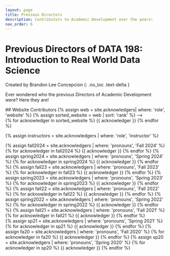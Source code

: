 ```yaml
---
layout: page
title: Previous Directors
description: Contributors to Academic Development over the years!
nav_order: 6
---
```


# Previous Directors of DATA 198: Introduction to Real World Data Science 
Created by Brandon Lee Concepcion
{: .no_toc .text-delta }

Ever wondered who the previous Directors of Academic Development were? Here they are! 

<!-->
## Website Contributors
{% assign web = site.acknowledgers| where: 'role', 'website' %}
{% assign sorted_website = web | sort: 'rank' %}
-->

<div class="role flex">
{% for acknowledger in sorted_website %}
{{ acknowledger }}
{% endfor %}
</div>


{% assign instructors = site.acknowledgers | where: 'role', 'instructor' %}

<div class="role flex">
{% assign fall2024 = site.acknowledgers | where: 'pronouns', 'Fall 2024' %}
  {% for acknowledger in fall2024 %}
    {{ acknowledger }}
  {% endfor %}
{% assign spring2024 = site.acknowledgers | where: 'pronouns', 'Spring 2024' %}
  {% for acknowledger in spring2024 %}
    {{ acknowledger }}
  {% endfor %}
{% assign fall23 = site.acknowledgers | where: 'pronouns', 'Fall 2023' %}
  {% for acknowledger in fall23 %}
    {{ acknowledger }}
  {% endfor %}
{% assign spring2023 = site.acknowledgers | where: 'pronouns', 'Spring 2023' %}
  {% for acknowledger in spring2023 %}
    {{ acknowledger }}
  {% endfor %}
{% assign fall22 = site.acknowledgers | where: 'pronouns', 'Fall 2022' %}
  {% for acknowledger in fall22 %}
    {{ acknowledger }}
  {% endfor %}
{% assign spring2022 = site.acknowledgers | where: 'pronouns', 'Spring 2022' %}
  {% for acknowledger in spring2022 %}
    {{ acknowledger }}
  {% endfor %}
{% assign fall21 = site.acknowledgers | where: 'pronouns', 'Fall 2021' %}
  {% for acknowledger in fall21 %}
    {{ acknowledger }}
  {% endfor %}
</div>

<div class="role flex">
{% assign sp21 = site.acknowledgers | where: 'pronouns', 'Spring 2021' %}
  {% for acknowledger in sp21 %}
    {{ acknowledger }}
  {% endfor %}
{% assign fa20 = site.acknowledgers | where: 'pronouns', 'Fall 2020' %}
  {% for acknowledger in fa20 %}
    {{ acknowledger }}
  {% endfor %}
{% assign sp20 = site.acknowledgers | where: 'pronouns', 'Spring 2020' %}
  {% for acknowledger in sp20 %}
    {{ acknowledger }}
  {% endfor %}
</div>
